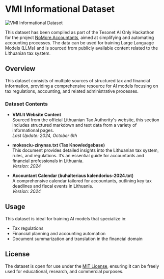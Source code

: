 # VMI Informational Dataset

![VMI Informational Dataset](https://cdn.builder.io/api/v1/image/assets/TEMP/221a9fbdd80809d4635bf26cd31ddc81fb73559bc2159b32bd41bef9fe05f532?placeholderIfAbsent=true&apiKey=5bd982c0b2014e2fb08de87d41f16590)

This dataset has been compiled as part of the Tesonet AI Only Hackathon for the project [NoMore.Accountants](https://nomore.accountants), aimed at simplifying and automating accounting processes. The data can be used for training Large Language Models (LLMs) and is sourced from publicly available content related to the Lithuanian tax system.

## Overview

This dataset consists of multiple sources of structured tax and financial information, providing a comprehensive resource for AI models focusing on tax regulations, accounting, and related administrative processes.

### Dataset Contents

- **VMI.lt Website Content**  
  Sourced from the official Lithuanian Tax Authority's website, this section includes structured markdown and text data from a variety of informational pages.  
  *Last Update: 2024, October 6th*

- **mokesciu-zinynas.txt (Tax Knowledgebase)**  
  This document provides detailed insights into the Lithuanian tax system, rules, and regulations. It’s an essential guide for accountants and financial professionals in Lithuania.  
  *Version: 2024*

- **Accountant Calendar (buhalteriaus kalendorius-2024.txt)**  
  A comprehensive calendar tailored for accountants, outlining key tax deadlines and fiscal events in Lithuania.  
  *Version: 2024*

## Usage

This dataset is ideal for training AI models that specialize in:

- Tax regulations
- Financial planning and accounting automation
- Document summarization and translation in the financial domain

## License

The dataset is open for use under the [MIT License](https://opensource.org/licenses/MIT), ensuring it can be freely used for educational, research, and commercial purposes.
